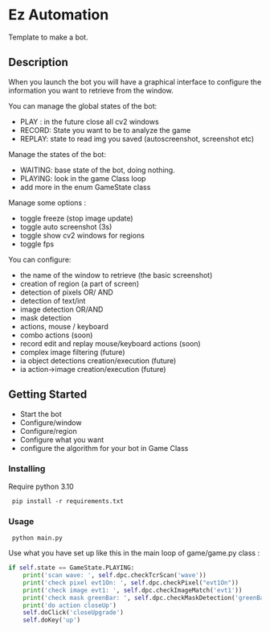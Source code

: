 # Ez Automation

Template to make a bot. 




## Description

When you launch the bot you will have a graphical interface to configure the information you want to retrieve from the window.  

You can manage the global states of the bot:
- PLAY : in the future close all cv2 windows
- RECORD: State you want to be to analyze the game
- REPLAY: state to read img you saved (autoscreenshot, screenshot etc)


Manage the states of the bot:
- WAITING: base state of the bot, doing nothing.
- PLAYING: look in the game Class loop
- add  more in the enum GameState class


Manage some options :
- toggle freeze (stop image update)
- toggle auto screenshot (3s)
- toggle show cv2 windows for regions
- toggle fps

You can configure:
- the name of the window to retrieve (the basic screenshot)
- creation of region (a part of screen)
- detection of pixels OR/ AND 
- detection of text/int 
- image detection OR/AND
- mask detection
- actions, mouse / keyboard
- combo actions (soon)
- record edit and replay mouse/keyboard  actions (soon)
- complex image filtering (future)
- ia object detections creation/execution (future)
- ia action->image creation/execution (future)

## Getting Started

- Start the bot
- Configure/window 
- Configure/region
- Configure what you want 
- configure the algorithm for your bot in Game Class


### Installing

Require python 3.10
````shell
 pip install -r requirements.txt
````


### Usage

````shell
 python main.py
````

Use what you have set up like this in the main loop of game/game.py class :
````python
if self.state == GameState.PLAYING:
    print('scan wave: ', self.dpc.checkTcrScan('wave'))
    print('check pixel evt1On: ', self.dpc.checkPixel("evt1On"))
    print('check image evt1: ', self.dpc.checkImageMatch('evt1'))
    print('check mask greenBar: ', self.dpc.checkMaskDetection('greenBar'))
    print('do action closeUp')
    self.doClick('closeUpgrade')
    self.doKey('up')
````
